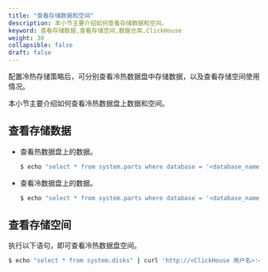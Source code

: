 ```yaml
---
title: "查看存储数据和空间"
description: 本小节主要介绍如何查看存储数据和空间。 
keyword: 查看存储数据,查看存储空间,数据仓库,ClickHouse
weight: 30
collapsible: false
draft: false
---
```



配置冷热存储策略后，可分别查看冷热数据盘中存储数据，以及查看存储空间使用情况。

本小节主要介绍如何查看冷热数据盘上数据和空间。

## 查看存储数据

- 查看热数据盘上的数据。

   ```bash
   $ echo "select * from system.parts where database = '<database_name>' and table = '<table_name>' and disk_name ='default' and active = 1" | curl 'http://<ClickHouse 用户名>:<ClickHouse 密码>@<高可用 IP>:8123/' --data-binary @-
   ```

- 查看冷数据盘上的数据。

   ```bash
   $ echo "select * from system.parts where database = '<database_name>' and table = '<table_name>' and disk_name ='<disk_name>' and active = 1" | curl 'http://<ClickHouse 用户名>:<ClickHouse 密码>@<高可用 IP>:8123/' --data-binary @-
   ```

## 查看存储空间

执行以下语句，即可查看冷热数据盘空间。

```bash
$ echo "select * from system.disks" | curl 'http://<ClickHouse 用户名>:<ClickHouse 密码>@<高可用 IP>:8123/' --data-binary @-
```

